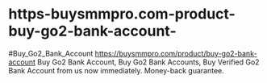 # https-buysmmpro.com-product-buy-go2-bank-account-
#Buy_Go2_Bank_Account https://buysmmpro.com/product/buy-go2-bank-account Buy Go2 Bank Account, Buy Go2 Bank Accounts, Buy Verified Go2 Bank Account from us now immediately. Money-back guarantee.
